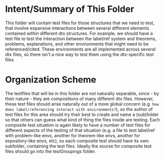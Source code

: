 # Intent/Summary of This Folder
This folder will contain test files for those structures that we need to
test, that involve expansive interactions between several different 
elements contained within different dtx structures. For example, we should
have a test file to test the interaction between the label/ref system
and theorems, problems, explanations, and other environments that might
need to be referenced/cited. These environments are all implemented
across several dtx files, so there isn't a nice way to test them using the
dtx-specific test files

# Organization Scheme
The testfiles that will be in this folder are not naturally separable, 
since - by their nature - they are compositions of many different dtx files.
However, these test files should arise naturally out of a more global concern
(e.g. ``how does label/referencing interact with environments?``), so the
author of test files for this area should try their best to create and name
a (sub)folder so that others can guess what kind of thing the files inside
are testing. Each composite test situation is again likely to have a number
of test files for different aspects of the testing of that situation
(e.g. a file to test label/ref with problem-like envs, another for
theorem-like envs, another for expository-like envs, etc), so each
composite test should have its own subfolder, containing the test files.
Ideally the xourse for composite test files should go into the testGroupings
folder.


